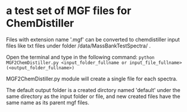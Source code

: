 # a test set of MGF files for ChemDistiller
Files with extension name  '.mgf' can be converted to chemdistiller input files like txt files under folder 
<chemdistiller folder>/data/MassBankTestSpectra/ .

Open the terminal and type in the following command:
`python MGF2ChemDistiller.py <input_folder_fullname or input_file_fullname> (<output_folder_fullname>)`

MGF2ChemDistiller.py module will create a single file for each spectra.

The default output folder is a created dirctory named 'default' under the same directory as the input folder or file, and 
new created files have the same name as its parent mgf files.